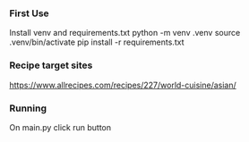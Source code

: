 ### First Use
Install venv and requirements.txt
python -m venv .venv
source .venv/bin/activate
pip install -r requirements.txt

### Recipe target sites
https://www.allrecipes.com/recipes/227/world-cuisine/asian/

### Running
On main.py click run button